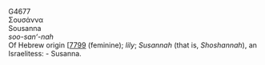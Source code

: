<body>
  <p>G4677<br>  Σουσάννα  <br> Sousanna  <br><i>soo-san‘-nah </i><br>Of Hebrew origin [<a href="h7799.htm">7799</a>  (feminine); <i>lily</i>; <i>Susannah</i> (that is, <i>Shoshannah</i>), an Israelitess: - Susanna.<br></p>
 </body>